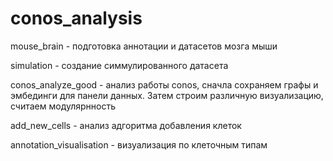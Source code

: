 # conos_analysis
mouse_brain - подготовка аннотации и датасетов мозга мыши

simulation - создание симмулированного датасета

conos_analyze_good - анализ работы conos, сначла сохраняем графы и эмбединги для панели данных. Затем строим различную визуализацию, считаем модулярнность

add_new_cells - анализ адгоритма добавления клеток

annotation_visualisation - визуализация по клеточным типам
